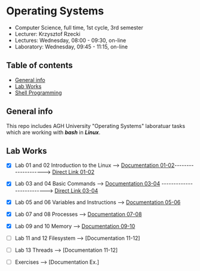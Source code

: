 # Operating Systems
- Computer Science, full time, 1st cycle, 3rd semester
- Lecturer: Krzysztof Rzecki
- Lectures: Wednesday, 08:00 - 09:30, on-line
- Laboratory: Wednesday, 09:45 - 11:15, on-line

## Table of contents
* [General info](#general-info)
* [Lab Works](#lab-works)
* [Shell Programming](https://tldp.org/LDP/abs/html/index.html)


## General info
This repo includes AGH University "Operating Systems" laboratuar tasks which are working with **_bash_** in **_Linux_**.
	
## Lab Works 
- [x] Lab 01 and 02 Introduction to the Linux  --> [Documentation 01-02](https://github.com/Kyleann/Operating-Systems/files/10022437/01.Introduction.and.Linux.installation.pdf)--------------------> [Direct Link 01-02](https://github.com/Kyleann/Operating-Systems/blob/main/LAB01_02.md)
- [x] Lab 03 and 04 Basic Commands --> [Documentation 03-04](https://github.com/Kyleann/Operating-Systems/files/10022441/02.Basic.commands.pdf) --------------------------> [Direct Link 03-04](https://github.com/Kyleann/Operating-Systems/blob/main/LAB03_04.md)
- [x] Lab 05 and 06 Variables and Instructions --> [Documentation 05-06](https://github.com/Kyleann/Operating-Systems/files/10022444/05.and.06.Variables.and.instructions.pdf)
- [x] Lab 07 and 08 Processes --> [Documentation 07-08](https://github.com/Kyleann/Operating-Systems/files/10022445/07.and.08.Processes.pdf)
- [x] Lab 09 and 10 Memory --> [Documentation 09-10](https://github.com/Kyleann/Operating-Systems/files/10022502/09.and.10.Memory.pdf)
- [ ] Lab 11 and 12 Filesystem  --> [Documentation 11-12]
- [ ] Lab 13 Threads  --> [Documentation 11-12]
- [ ] Exercises --> [Documentation Ex.] 









	

